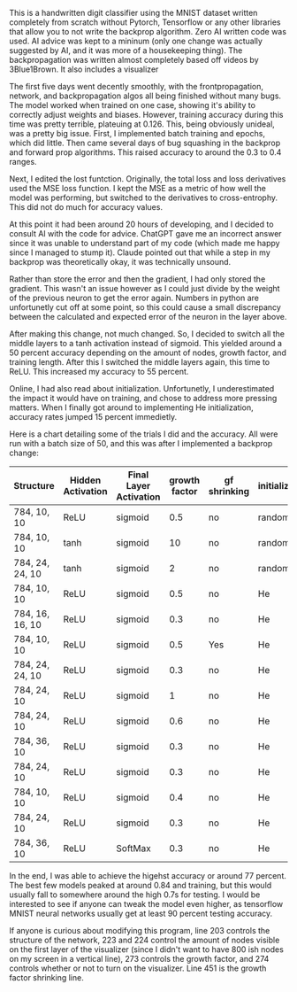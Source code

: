 This is a handwritten digit classifier using the MNIST dataset written completely from scratch without Pytorch, Tensorflow or any other libraries that allow you to not write the backprop algorithm. Zero AI written code was used. AI advice was kept to a mininum (only one change was actually suggested by AI, and it was more of a housekeeping thing). The backpropagation was written almost completely based off videos by 3Blue1Brown. It also includes a visualizer

The first five days went decently smoothly, with the frontpropagation, network, and backpropagation algos all being finished without many bugs. The model worked when trained on one case, showing it's ability to correctly adjust weights and biases. However, training accuracy during this time was pretty terrible, plateuing at 0.126. This, being obviously unideal, was a pretty big issue. First, I implemented batch training and epochs, which did little. Then came several days of bug squashing in the backprop and forward prop algorithms. This raised accuracy to around the 0.3 to 0.4 ranges. 

Next, I edited the lost funtction. Originally, the total loss and loss derivatives used the MSE loss function. I kept the MSE as a metric of how well the model was performing, but switched to the derivatives to cross-entrophy. This did not do much for accuracy values. 

At this point it had been around 20 hours of developing, and I decided to consult AI with the code for advice. ChatGPT gave me an incorrect answer since it was unable to understand part of my code (which made me happy since I managed to stump it). Claude pointed out that while a step in my backprop was theoretically okay, it was technically unsound. 

Rather than store the error and then the gradient, I had only stored the gradient. This wasn't an issue however as I could just divide by the weight of the previous neuron to get the error again. Numbers in python are unfortunetly cut off at some point, so this could cause a small discrepancy between the calculated and expected error of the neuron in the layer above. 

After making this change, not much changed. So, I decided to switch all the middle layers to a tanh activation instead of sigmoid. This yielded around a 50 percent accuracy depending on the amount of nodes, growth factor, and training length. After this I switched the middle layers again, this time to ReLU. This increased my accuracy to 55 percent.

Online, I had also read about initialization. Unfortunetly, I underestimated the impact it would have on training, and chose to address more pressing matters. When I finally got around to implementing He initialization, accuracy rates jumped 15 percent immedietly.  


Here is a chart detailing some of the trials I did and the accuracy. All were run with a batch size of 50, and this was after I implemented a backprop change:



|Structure|Hidden Activation|Final Layer Activation|growth factor|gf shrinking|initialization|Training Examples|Accuracy|
|---------|-----------------|----------------------|--------|-|-|-|-|
|784, 10, 10|ReLU|sigmoid|0.5|no|random|7000|0.3246|
|784, 10, 10|tanh|sigmoid|10|no|random|7000|0.4421|
|784, 24, 24, 10|tanh|sigmoid|2|no|random|7000|0.5571|
|784, 10, 10|ReLU|sigmoid|0.5|no|He|15000|0.5957|
|784, 16, 16, 10|ReLU|sigmoid|0.3|no|He|7000|0.6224|
|784, 10, 10|ReLU|sigmoid|0.5|Yes|He|15000|0.6311|
|784, 24, 24, 10|ReLU|sigmoid|0.3|no|He|7000|0.6397|
|784, 24, 10|ReLU|sigmoid|1|no|He|7000|0.6863|
|784, 24, 10|ReLU|sigmoid|0.6|no|He|7000|0.688|
|784, 36, 10|ReLU|sigmoid|0.3|no|He|7000|0.6941|
|784, 24, 10|ReLU|sigmoid|0.3|no|He|7000|0.696|
|784, 10, 10|ReLU|sigmoid|0.4|no|He|15000|0.7628|
|784, 24, 10|ReLU|sigmoid|0.3|no|He|15000|0.7709|
|784, 36, 10|ReLU|SoftMax|0.3|no|He|15000|0.7753|

In the end, I was able to achieve the higehst accuracy or around 77 percent. The best few models peaked at around 0.84 and training, but this would usually fall to somewhere around the high 0.7s for testing. I would be interested to see if anyone can tweak the model even higher, as tensorflow MNIST neural networks usually get at least 90 percent testing accuracy.

If anyone is curious about modifying this program, line 203 controls the structure of the network, 223 and 224 control the amount of nodes visible on the first layer of the visualizer (since I didn't want to have 800 ish nodes on my screen in a vertical line), 273 controls the growth factor, and 274 controls whether or not to turn on the visualizer. Line 451 is the growth factor shrinking line.
